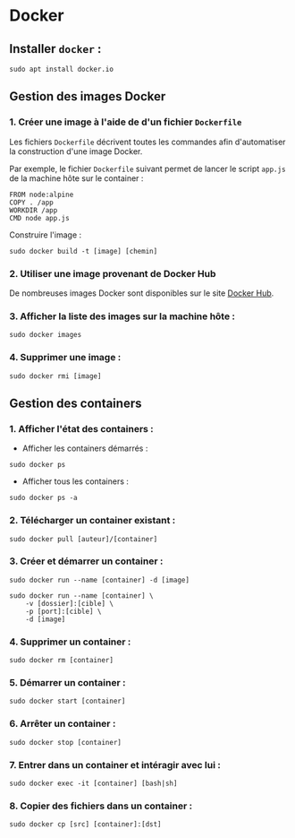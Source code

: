 # Docker

## Installer `docker` :

```shell
sudo apt install docker.io
```

## Gestion des images Docker

### 1. Créer une image à l'aide de d'un fichier `Dockerfile`

Les fichiers `Dockerfile` décrivent toutes les commandes afin d'automatiser la construction d'une image Docker.

Par exemple, le fichier `Dockerfile` suivant permet de lancer le script `app.js` de la machine hôte sur le container :

```shell
FROM node:alpine
COPY . /app
WORKDIR /app
CMD node app.js
```

Construire l'image :

```shell
sudo docker build -t [image] [chemin]
```

### 2. Utiliser une image provenant de Docker Hub

De nombreuses images Docker sont disponibles sur le site [Docker Hub](https://hub.docker.com/search?q=&type=image).

### 3. Afficher la liste des images sur la machine hôte :

```shell
sudo docker images
```

### 4. Supprimer une image :

```shell
sudo docker rmi [image]
```

## Gestion des containers

### 1. Afficher l'état des containers :

* Afficher les containers démarrés :

```shell
sudo docker ps
```

* Afficher tous les containers :

```shell
sudo docker ps -a
```

### 2. Télécharger un container existant :

```shell
sudo docker pull [auteur]/[container]
```

### 3. Créer et démarrer un container :

```shell
sudo docker run --name [container] -d [image]
```

```shell
sudo docker run --name [container] \
    -v [dossier]:[cible] \
    -p [port]:[cible] \
    -d [image]
```

### 4. Supprimer un container :

```shell
sudo docker rm [container]
```

### 5. Démarrer un container :

```shell
sudo docker start [container]
```

### 6. Arrêter un container :

```shell
sudo docker stop [container]
```

### 7. Entrer dans un container et intéragir avec lui :

```shell
sudo docker exec -it [container] [bash|sh]
```

### 8. Copier des fichiers dans un container :

```shell
sudo docker cp [src] [container]:[dst]
```
